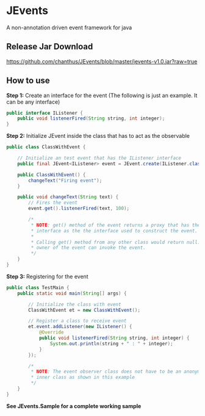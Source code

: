 JEvents
=======

A non-annotation driven event framework for java

Release Jar Download
--------------------

https://github.com/chanthus/JEvents/blob/master/jevents-v1.0.jar?raw=true

How to use
----------

**Step 1:** Create an interface for the event (The following is just an example. It can be any interface)
````Java
public interface IListener {
	public void listenerFired(String string, int integer);
}
````
**Step 2:** Initialize JEvent inside the class that has to act as the observable
````Java
public class ClassWithEvent {

	// Initialize an test event that has the IListener interface
	public final JEvent<IListener> event = JEvent.create(IListener.class);

	public ClassWithEvent() {
		changeText("Firing event");
	}

	public void changeText(String text) {
		// Fires the event
		event.get().listenerFired(text, 100);

		/*
		 * NOTE: get() method of the event returns a proxy that has the same
		 * interface as the the interface used to construct the event.
		 * 
		 * Calling get() method from any other class would return null. Only the
		 * owner of the event can invoke the event.
		 */
	}
}
````
**Step 3:** Registering for the event
````Java
public class TestMain {
	public static void main(String[] args) {

		// Initialize the class with event
		ClassWithEvent et = new ClassWithEvent();

		// Register a class to receive event
		et.event.addListener(new IListener() {
			@Override
			public void listenerFired(String string, int integer) {
				System.out.println(string + " : " + integer);
			}
		});

		/*
		 * NOTE: The event observer class does not have to be an anonymous 
		 * inner class as shown in this example
		 */
	}
}
````
**See JEvents.Sample for a complete working sample**
